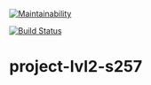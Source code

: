 [![Maintainability](https://api.codeclimate.com/v1/badges/eb9b9619d6fbbfeab14c/maintainability)](https://codeclimate.com/github/DmitryPavlenko/project-lvl2-s257/maintainability)

[![Build Status](https://travis-ci.org/DmitryPavlenko/project-lvl2-s257.svg?branch=master)](https://travis-ci.org/DmitryPavlenko/project-lvl2-s257)


# project-lvl2-s257
